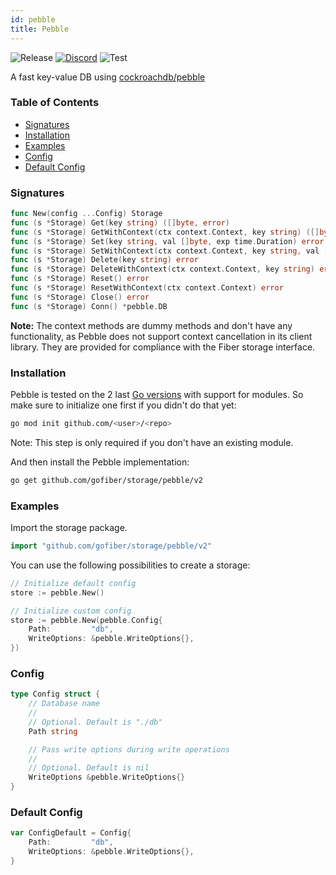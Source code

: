 ```yaml
---
id: pebble
title: Pebble
---
```


![Release](https://img.shields.io/github/v/tag/gofiber/storage?filter=pebble*)
[![Discord](https://img.shields.io/discord/704680098577514527?style=flat&label=%F0%9F%92%AC%20discord&color=00ACD7)](https://gofiber.io/discord)
![Test](https://img.shields.io/github/actions/workflow/status/gofiber/storage/test-pebble.yml?label=Tests)

A fast key-value DB using [cockroachdb/pebble](https://github.com/cockroachdb/pebble)

### Table of Contents

- [Signatures](#signatures)
- [Installation](#installation)
- [Examples](#examples)
- [Config](#config)
- [Default Config](#default-config)

### Signatures

```go
func New(config ...Config) Storage
func (s *Storage) Get(key string) ([]byte, error)
func (s *Storage) GetWithContext(ctx context.Context, key string) ([]byte, error)
func (s *Storage) Set(key string, val []byte, exp time.Duration) error
func (s *Storage) SetWithContext(ctx context.Context, key string, val []byte, exp time.Duration) error
func (s *Storage) Delete(key string) error
func (s *Storage) DeleteWithContext(ctx context.Context, key string) error
func (s *Storage) Reset() error
func (s *Storage) ResetWithContext(ctx context.Context) error
func (s *Storage) Close() error
func (s *Storage) Conn() *pebble.DB
```

**Note:** The context methods are dummy methods and don't have any functionality, as Pebble does not support context cancellation in its client library. They are provided for compliance with the Fiber storage interface.

### Installation

Pebble is tested on the 2 last [Go versions](https://golang.org/dl/) with support for modules. So make sure to initialize one first if you didn't do that yet:
```bash
go mod init github.com/<user>/<repo>
```
Note: This step is only required if you don't have an existing module.

And then install the Pebble implementation:

```bash
go get github.com/gofiber/storage/pebble/v2
```

### Examples

Import the storage package.

```go
import "github.com/gofiber/storage/pebble/v2"
```

You can use the following possibilities to create a storage:

```go
// Initialize default config
store := pebble.New()

// Initialize custom config
store := pebble.New(pebble.Config{
	Path:         "db",
	WriteOptions: &pebble.WriteOptions{},
})
```

### Config

```go
type Config struct {
	// Database name
	//
	// Optional. Default is "./db"
	Path string

	// Pass write options during write operations
	//
	// Optional. Default is nil
	WriteOptions &pebble.WriteOptions{}
}
```

### Default Config

```go
var ConfigDefault = Config{
	Path:         "db",
	WriteOptions: &pebble.WriteOptions{},
}
```
